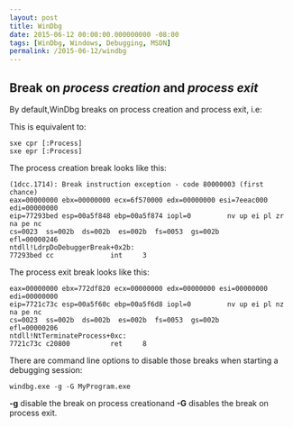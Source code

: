 ```yaml
---
layout: post
title: WinDbg
date: 2015-06-12 00:00:00.000000000 -08:00
tags: [WinDbg, Windows, Debugging, MSDN]
permalink: /2015-06-12/windbg
---
```



Break on *process creation* and *process exit*
----------------------------------------------

By default,WinDbg breaks on process creation and process exit, i.e:

This is equivalent to:

    sxe cpr [:Process] 
    sxe epr [:Process]

The process creation break looks like this:

    (1dcc.1714): Break instruction exception - code 80000003 (first chance)
    eax=00000000 ebx=00000000 ecx=6f570000 edx=00000000 esi=7eeac000 edi=00000000
    eip=77293bed esp=00a5f848 ebp=00a5f874 iopl=0         nv up ei pl zr na pe nc
    cs=0023  ss=002b  ds=002b  es=002b  fs=0053  gs=002b             efl=00000246
    ntdll!LdrpDoDebuggerBreak+0x2b:
    77293bed cc              int     3

The process exit break looks like this:

    eax=00000000 ebx=772df820 ecx=00000000 edx=00000000 esi=00000000 edi=00000000
    eip=7721c73c esp=00a5f60c ebp=00a5f6d8 iopl=0         nv up ei pl nz na pe nc
    cs=0023  ss=002b  ds=002b  es=002b  fs=0053  gs=002b             efl=00000206
    ntdll!NtTerminateProcess+0xc:
    7721c73c c20800          ret     8

There are command line options to disable those breaks when starting a debugging session:

    windbg.exe -g -G MyProgram.exe

**-g** disable the break on process creationand **-G** disables the break on process exit.




[msdn_json]: https://msdn.microsoft.com/en-us/library/windows/apps/xaml/hh770289.aspx

